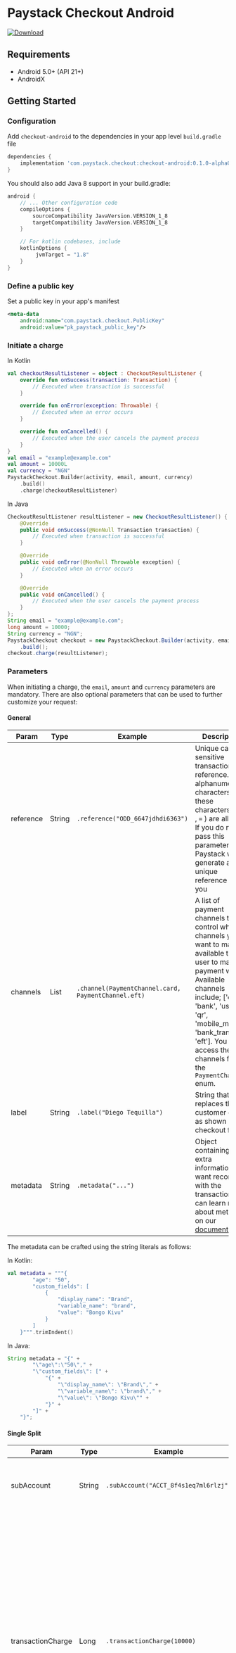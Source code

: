 # Paystack Checkout Android
[ ![Download](https://api.bintray.com/packages/paystack/maven/checkout-android/images/download.svg) ](https://bintray.com/paystack/maven/checkout-android/_latestVersion)
## Requirements

- Android 5.0+ (API 21+)
- AndroidX

## Getting Started

### Configuration

Add `checkout-android` to the dependencies in your app level `build.gradle` file

```groovy
dependencies {
    implementation 'com.paystack.checkout:checkout-android:0.1.0-alpha06'
}
```

You should also add Java 8 support in your build.gradle:
```groovy
android {
    // ... Other configuration code
    compileOptions {
        sourceCompatibility JavaVersion.VERSION_1_8
        targetCompatibility JavaVersion.VERSION_1_8
    }

    // For kotlin codebases, include
    kotlinOptions {
         jvmTarget = "1.8"
    }
}
```

### Define a public key

Set a public key in your app's manifest

```xml
<meta-data
    android:name="com.paystack.checkout.PublicKey"
    android:value="pk_paystack_public_key"/>
```

### Initiate a charge

In Kotlin

```kotlin
val checkoutResultListener = object : CheckoutResultListener {
    override fun onSuccess(transaction: Transaction) {
        // Executed when transaction is successful
    }

    override fun onError(exception: Throwable) {
        // Executed when an error occurs
    }

    override fun onCancelled() {
        // Executed when the user cancels the payment process
    }
}
val email = "example@example.com"
val amount = 10000L
val currency = "NGN"
PaystackCheckout.Builder(activity, email, amount, currency)
    .build()
    .charge(checkoutResultListener)
```

In Java

```java
CheckoutResultListener resultListener = new CheckoutResultListener() {
    @Override
    public void onSuccess(@NonNull Transaction transaction) {
        // Executed when transaction is successful
    }

    @Override
    public void onError(@NonNull Throwable exception) {
        // Executed when an error occurs
    }

    @Override
    public void onCancelled() {
        // Executed when the user cancels the payment process
    }
};
String email = "example@example.com";
long amount = 10000;
String currency = "NGN";
PaystackCheckout checkout = new PaystackCheckout.Builder(activity, email,amount, currency)
    .build();
checkout.charge(resultListener);
```

### Parameters
When initiating a charge, the `email`, `amount` and `currency` parameters are mandatory. There are also optional parameters that 
can be used to further customize your request:

#### General
| Param        | Type | Example | Description  |
| ------------- |-------------|-------------|-------------|
| reference     | String | `.reference("ODD_6647jdhdi6363")` | Unique case sensitive transaction reference. Only alphanumeric characters and these characters ( `-`, `.` , `=` ) are  allowed. If you do not pass this parameter, Paystack will generate a unique reference for you |
| channels     | List | `.channel(PaymentChannel.card, PaymentChannel.eft)`  | A list of payment channels to control what channels you want to make available to the user to make a payment with. Available channels include; ['card', 'bank', 'ussd', 'qr', 'mobile_money', 'bank_transfer', 'eft']. You can access the channels from the `PaymentChannel` enum.      |
| label | String | `.label("Diego Tequilla")` | String that replaces the customer email as shown on the checkout form |
| metadata | String | `.metadata("...")` | Object containing any extra information you want recorded with the transaction. You can learn more about metadata on our <a href="https://paystack.com/docs/payments/metadata" target="_blank">documentation</a>. |

The metadata can be crafted using the string literals as follows:

In Kotlin:
```kotlin
val metadata = """{
        "age": "50",
        "custom_fields": [
            {
                "display_name": "Brand",
                "variable_name": "brand",
                "value": "Bongo Kivu"
            }
        ]
    }""".trimIndent()
```

In Java:
```java
String metadata = "{" +
        "\"age\":\"50\"," +
        "\"custom_fields\": [" +
            "{" +
                "\"display_name\": \"Brand\"," +
                "\"variable_name\": \"brand\"," +
                "\"value\": \"Bongo Kivu\"" +
            "}" +
        "]" +
    "}";
```

#### Single Split
| Param        | Type | Example | Description  |
| -------------|-------------|-------------|-------------|
| subAccount     | String | `.subAccount("ACCT_8f4s1eq7ml6rlzj")` | The code for the subaccount that owns the payment |
| transactionCharge | Long | `.transactionCharge(10000)` | A flat fee to charge the subaccount for this transaction (in `kobo`, `pesewas` or `cents`). This overrides the split percentage set when the `subaccount` was created. Ideally, you will need to use this if you are splitting in flat rates (since subaccount creation only allows for percentage split). |
| bearer     | String | `.bearer("subaccount")` | Decide who will bear Paystack transaction charges between `account` and `subaccount`. Defaults to `account`. |

#### Multi Split
| Param        | Type | Example | Description  |
| -------------|-------------|-------------|-------------|
| splitCode     | String | `.splitCode("SPL_98WF13Eb3w")` | The split code of the transaction split. |

#### Subscription
| Param        | Type | Example | Description  |
| -------------|-------------|-------------|-------------|
| plan     | String | `.plan("PLN_xxxxxxxx")` | Plan code generated from creating a plan. This makes the payment become a subscription payment. |
| quantity | Long | `.quantity(2)` | Used to apply a multiple to the amount returned by the plan code above. |


## Security

If you believe you’ve discovered a bug, kindly get in in touch with the Paystack Security team at [security@paystack.com](mailto:%22security@paystack.com).
We will promptly respond to your report. We request that you not publicly disclose the issue until it's been addressed by Paystack.
